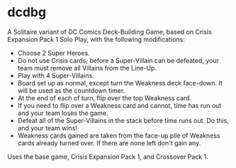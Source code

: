 # dcdbg

A Solitaire variant of DC Comics Deck-Building Game, based on Crisis Expansion Pack 1 Solo Play, with the following modifications:

- Choose 2 Super Heroes.
- Do not use Crisis cards; before a Super-Villain can be defeated, your team must remove all Villains from the Line-Up.
- Play with 4 Super-Villains.
- Board set up as normal, except turn the Weakness deck face-down. It will be used as the countdown
timer.
- At the end of each of turn, flip over the top Weakness card.
- If you need to flip over a Weakness card and cannot, time has run out and your team loses the game.
- Defeat all of the Super-Villains in the stack before time runs out. Do this, and your team
wins!
- Weakness cards gained are taken from the face-up pile of Weakness cards already turned over. If
there are none left don't gain any.

Uses the base game, Crisis Expansion Pack 1, and Crossover Pack 1.
